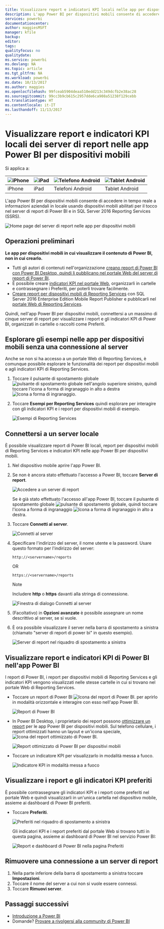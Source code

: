 ```yaml
---
title: Visualizzare report e indicatori KPI locali nelle app per dispositivi mobili di Power BI
description: L'app Power BI per dispositivi mobili consente di accedere in tempo reale a informazioni aziendali in locale usando dispositivi mobili abilitati per il tocco in SQL Server Reporting Services e nel server di report di Power BI.
services: powerbi
documentationcenter: 
author: maggiesMSFT
manager: kfile
backup: 
editor: 
tags: 
qualityfocus: no
qualitydate: 
ms.service: powerbi
ms.devlang: NA
ms.topic: article
ms.tgt_pltfrm: NA
ms.workload: powerbi
ms.date: 10/13/2017
ms.author: maggies
ms.openlocfilehash: 99fceab5904deaa510edd213c349dcfb2e38ac28
ms.sourcegitcommit: 99cc3b9cb615c2957dde6ca908a51238f129cebb
ms.translationtype: HT
ms.contentlocale: it-IT
ms.lasthandoff: 11/13/2017
---
```

# <a name="view-on-premises-report-server-reports-and-kpis-in-the-power-bi-mobile-apps"></a>Visualizzare report e indicatori KPI locali dei server di report nelle app Power BI per dispositivi mobili
Si applica a:

| ![iPhone](media/mobile-app-ssrs-kpis-mobile-on-premises-reports/iphone-logo-50-px.png) | ![iPad](media/mobile-app-ssrs-kpis-mobile-on-premises-reports/ipad-logo-50-px.png) | ![Telefono Android](media/mobile-app-ssrs-kpis-mobile-on-premises-reports/android-phone-logo-50-px.png) | ![Tablet Android](media/mobile-app-ssrs-kpis-mobile-on-premises-reports/android-tablet-logo-50-px.png) |
|:--- |:--- |:--- |:--- |
| iPhone |iPad |Telefoni Android |Tablet Android |

L'app Power BI per dispositivi mobili consente di accedere in tempo reale a informazioni aziendali in locale usando dispositivi mobili abilitati per il tocco nel server di report di Power BI e in SQL Server 2016 Reporting Services (SSRS). 

 ![Home page del server di report nelle app per dispositivi mobili](media/mobile-app-ssrs-kpis-mobile-on-premises-reports/power-bi-ipad-pbi-report-server-home.png)

## <a name="first-things-first"></a>Operazioni preliminari
**Le app per dispositivi mobili in cui visualizzare il contenuto di Power BI, non in cui crearlo.**

* Tutti gli autori di contenuti nell'organizzazione [creano report di Power BI con Power BI Desktop, quindi li pubblicano nel portale Web del server di report di Power BI](report-server/quickstart-create-powerbi-report.md). 
* È possibile creare [indicatori KPI nel portale Web](https://docs.microsoft.com/sql/reporting-services/working-with-kpis-in-reporting-services), organizzarli in cartelle e contrassegnare i Preferiti, per poterli trovare facilmente. 
* [Creare report per dispositivi mobili di Reporting Services](https://docs.microsoft.com/sql/reporting-services/mobile-reports/create-mobile-reports-with-sql-server-mobile-report-publisher) con SQL Server 2016 Enterprise Edition Mobile Report Publisher e pubblicarli nel [portale Web di Reporting Services](https://docs.microsoft.com/sql/reporting-services/web-portal-ssrs-native-mode).  

Quindi, nell'app Power BI per dispositivi mobili, connettersi a un massimo di cinque server di report per visualizzare i report e gli indicatori KPI di Power BI, organizzati in cartelle o raccolti come Preferiti. 

## <a name="explore-samples-in-the-mobile-apps-without-a-server-connection"></a>Esplorare gli esempi nelle app per dispositivi mobili senza una connessione al server
Anche se non si ha accesso a un portale Web di Reporting Services, è comunque possibile esplorare le funzionalità dei report per dispositivi mobili e agli indicatori KPI di Reporting Services. 

1. Toccare il pulsante di spostamento globale ![pulsante di spostamento globale](media/mobile-app-ssrs-kpis-mobile-on-premises-reports/power-bi-iphone-global-nav-button.png) nell'angolo superiore sinistro, quindi toccare l'icona a forma di ingranaggio in alto a destra ![Icona a forma di ingranaggio](media/mobile-app-ssrs-kpis-mobile-on-premises-reports/power-bi-ios-settings-icon.png).
2. Toccare **Esempi per Reporting Services** quindi esplorare per interagire con gli indicatori KPI e i report per dispositivi mobili di esempio.
   
   ![Esempi di Reporting Services](media/mobile-app-ssrs-kpis-mobile-on-premises-reports/power-bi-iphone-ssrs-samples.png)

## <a name="connect-to-an-on-premises-server"></a>Connettersi a un server locale
È possibile visualizzare report di Power BI locali, report per dispositivi mobili di Reporting Services e indicatori KPI nelle app Power BI per dispositivi mobili. 

1. Nel dispositivo mobile aprire l'app Power BI.
2. Se non è ancora stato effettuato l'accesso a Power BI, toccare **Server di report**.
   
   ![Accedere a un server di report](media/mobile-app-ssrs-kpis-mobile-on-premises-reports/power-bi-connect-to-rs-login.png)
   
   Se è già stato effettuato l'accesso all'app Power BI, toccare il pulsante di spostamento globale ![pulsante di spostamento globale](media/mobile-app-ssrs-kpis-mobile-on-premises-reports/power-bi-iphone-global-nav-button.png), quindi toccare l'icona a forma di ingranaggio ![Icona a forma di ingranaggio](media/mobile-app-ssrs-kpis-mobile-on-premises-reports/power-bi-ios-settings-icon.png) in alto a destra.
3. Toccare **Connetti al server**.
   
    ![Connetti al server](media/mobile-app-ssrs-kpis-mobile-on-premises-reports/power-bi-android-server-sign-in.png)
4. Specificare l'indirizzo del server, il nome utente e la password. Usare questo formato per l'indirizzo del server:
   
     `http://<servername>/reports`
   
     OR
   
     `https://<servername>/reports`
   
   > [!NOTE]
   > Includere **http** o **https** davanti alla stringa di connessione.
   > 
   > 
   
    ![Finestra di dialogo Connetti al server](media/mobile-app-ssrs-kpis-mobile-on-premises-reports/power-bi-ios-connect-to-server-dialog.png)
5. (Facoltativo) in **Opzioni avanzate** è possibile assegnare un nome descrittivo al server, se si vuole.
6. È ora possibile visualizzare il server nella barra di spostamento a sinistra (chiamato "server di report di power bi" in questo esempio).
   
   ![Server di report nel riquadro di spostamento a sinistra](media/mobile-app-ssrs-kpis-mobile-on-premises-reports/power-bi-iphone-left-nav-report-server.png)

## <a name="view-power-bi-reports-and-kpis-in-the-power-bi-app"></a>Visualizzare report e indicatori KPI di Power BI nell'app Power BI
I report di Power BI, i report per dispositivi mobili di Reporting Services e gli indicatori KPI vengono visualizzati nelle stesse cartelle in cui si trovano nel portale Web di Reporting Services. 

* Toccare un report di Power BI ![Icona del report di Power BI](media/mobile-app-ssrs-kpis-mobile-on-premises-reports/power-bi-rs-mobile-report-icon.png). per aprirlo in modalità orizzontale e interagire con esso nell'app Power BI.
  
    ![Report di Power BI](media/mobile-app-ssrs-kpis-mobile-on-premises-reports/power-bi-iphone-report-server-report.png)
* In Power BI Desktop, i proprietario dei report possono [ottimizzare un report](desktop-create-phone-report.md) per le app Power BI per dispositivi mobili. Sul telefono cellulare, i report ottimizzati hanno un layout e un'icona speciale, ![Icona del report ottimizzato di Power BI](media/mobile-app-ssrs-kpis-mobile-on-premises-reports/power-bi-rs-mobile-optimized-icon.png).
  
    ![Report ottimizzato di Power BI per dispositivi mobili](media/mobile-app-ssrs-kpis-mobile-on-premises-reports/power-bi-rs-mobile-optimized-report.png)
* Toccare un indicatore KPI per visualizzarlo in modalità messa a fuoco.
  
    ![Indicatore KPI in modalità messa a fuoco](media/mobile-app-ssrs-kpis-mobile-on-premises-reports/pbi_ipad_ssmrp_tile.png)

## <a name="view-your-favorite-kpis-and-reports"></a>Visualizzare i report e gli indicatori KPI preferiti
È possibile contrassegnare gli indicatori KPI e i report come preferiti nel portale Web e quindi visualizzarli in un'unica cartella nel dispositivo mobile, assieme ai dashboard di Power BI preferiti.

* Toccare **Preferiti**.
  
   ![Preferiti nel riquadro di spostamento a sinistra](media/mobile-app-ssrs-kpis-mobile-on-premises-reports/power-bi-ipad-faves-pbi-report-server.png)
  
   Gli indicatori KPI e i report preferiti dal portale Web si trovano tutti in questa pagina, assieme ai dashboard di Power BI nel servizio Power BI:
  
   ![Report e dashboard di Power BI nella pagina Preferiti](media/mobile-app-ssrs-kpis-mobile-on-premises-reports/power-bi-ipad-favorites.png)

## <a name="remove-a-connection-to-a-report-server"></a>Rimuovere una connessione a un server di report
1. Nella parte inferiore della barra di spostamento a sinistra toccare **Impostazioni**.
2. Toccare il nome del server a cui non si vuole essere connessi.
3. Toccare **Rimuovi server**.

## <a name="next-steps"></a>Passaggi successivi
* [Introduzione a Power BI](service-get-started.md)  
* Domande? [Provare a rivolgersi alla community di Power BI](http://community.powerbi.com/)

